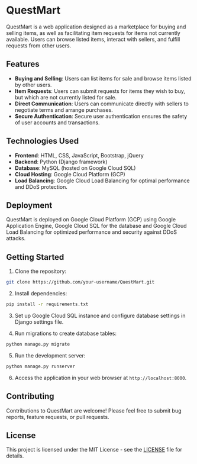 # QuestMart

QuestMart is a web application designed as a marketplace for buying and selling items, as well as facilitating item requests for items not currently available. Users can browse listed items, interact with sellers, and fulfill requests from other users.

## Features

- **Buying and Selling**: Users can list items for sale and browse items listed by other users.
- **Item Requests**: Users can submit requests for items they wish to buy, but which are not currently listed for sale.
- **Direct Communication**: Users can communicate directly with sellers to negotiate terms and arrange purchases.
- **Secure Authentication**: Secure user authentication ensures the safety of user accounts and transactions.

## Technologies Used

- **Frontend**: HTML, CSS, JavaScript, Bootstrap, jQuery
- **Backend**: Python (Django framework)
- **Database**: MySQL (hosted on Google Cloud SQL)
- **Cloud Hosting**: Google Cloud Platform (GCP)
- **Load Balancing**: Google Cloud Load Balancing for optimal performance and DDoS protection.

## Deployment

QuestMart is deployed on Google Cloud Platform (GCP) using Google Application Engine, Google Cloud SQL for the database and Google Cloud Load Balancing for optimized performance and security against DDoS attacks.

## Getting Started

1. Clone the repository:

```bash
git clone https://github.com/your-username/QuestMart.git
```

2. Install dependencies:

```bash
pip install -r requirements.txt
```

3. Set up Google Cloud SQL instance and configure database settings in Django settings file.

4. Run migrations to create database tables:

```bash
python manage.py migrate
```

5. Run the development server:

```bash
python manage.py runserver
```

6. Access the application in your web browser at `http://localhost:8000`.

## Contributing

Contributions to QuestMart are welcome! Please feel free to submit bug reports, feature requests, or pull requests.

## License

This project is licensed under the MIT License - see the [LICENSE](LICENSE) file for details.
